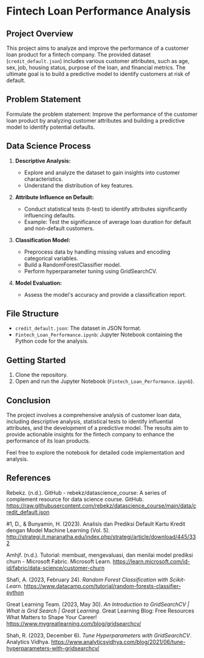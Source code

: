 # Fintech Loan Performance Analysis

## Project Overview

This project aims to analyze and improve the performance of a customer loan product for a fintech company. The provided dataset (`credit_default.json`) includes various customer attributes, such as age, sex, job, housing status, purpose of the loan, and financial metrics. The ultimate goal is to build a predictive model to identify customers at risk of default.

## Problem Statement

Formulate the problem statement: Improve the performance of the customer loan product by analyzing customer attributes and building a predictive model to identify potential defaults.

## Data Science Process

1. **Descriptive Analysis:**
   - Explore and analyze the dataset to gain insights into customer characteristics.
   - Understand the distribution of key features.

2. **Attribute Influence on Default:**
   - Conduct statistical tests (t-test) to identify attributes significantly influencing defaults.
   - Example: Test the significance of average loan duration for default and non-default customers.

3. **Classification Model:**
   - Preprocess data by handling missing values and encoding categorical variables.
   - Build a RandomForestClassifier model.
   - Perform hyperparameter tuning using GridSearchCV.

4. **Model Evaluation:**
   - Assess the model's accuracy and provide a classification report.

## File Structure

- `credit_default.json`: The dataset in JSON format.
- `Fintech_Loan_Performance.ipynb`: Jupyter Notebook containing the Python code for the analysis.

## Getting Started

1. Clone the repository.
2. Open and run the Jupyter Notebook (`Fintech_Loan_Performance.ipynb`).

## Conclusion

The project involves a comprehensive analysis of customer loan data, including descriptive analysis, statistical tests to identify influential attributes, and the development of a predictive model. The results aim to provide actionable insights for the fintech company to enhance the performance of its loan products.

Feel free to explore the notebook for detailed code implementation and analysis.

## References
Rebekz. (n.d.). GitHub - rebekz/datascience_course: A series of complement resource for data science course. GitHub.  https://raw.githubusercontent.com/rebekz/datascience_course/main/data/credit_default.json

\#1, D., & Bunyamin, H. (2023). Analisis dan Prediksi Default Kartu Kredit dengan Model Machine Learning (Vol. 5). http://strategi.it.maranatha.edu/index.php/strategi/article/download/445/332

Amhjf. (n.d.). Tutorial: membuat, mengevaluasi, dan menilai model prediksi churn - Microsoft Fabric. Microsoft Learn. https://learn.microsoft.com/id-id/fabric/data-science/customer-churn

Shafi, A. (2023, February 24). *Random Forest Classification with Scikit-Learn*. https://www.datacamp.com/tutorial/random-forests-classifier-python

Great Learning Team. (2023, May 30). *An Introduction to GridSearchCV | What is Grid Search | Great Learning*. Great Learning Blog: Free Resources What Matters to Shape Your Career! https://www.mygreatlearning.com/blog/gridsearchcv/

Shah, R. (2023, December 6). *Tune Hyperparameters with GridSearchCV*. Analytics Vidhya. https://www.analyticsvidhya.com/blog/2021/06/tune-hyperparameters-with-gridsearchcv/
